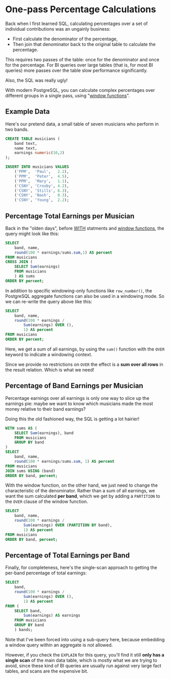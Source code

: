
# One-pass Percentage Calculations

Back when I first learned SQL, calculating percentages over a set of individual contributions was an ungainly business:

* First calculate the denominator of the percentage,
* Then join that denominator back to the original table to calculate the percentage.

This requires two passes of the table: once for the denominator and once for the percentage. For BI queries over large tables (that is, for most BI queries) more passes over the table slow performance significantly.

Also, the SQL was really ugly!

With modern PostgreSQL, you can calculate complex percentages over different groups in a single pass, using "[window functions](https://www.postgresql.org/docs/current/functions-window.html)".

## Example Data

Here's our pretend data, a small table of seven musicians who perform in two bands.

```sql
CREATE TABLE musicians (
    band text,
    name text,
    earnings numeric(10,2)
);

INSERT INTO musicians VALUES
    ('PPM',  'Paul',   2.2),
    ('PPM',  'Peter',  4.5),
    ('PPM',  'Mary',   1.1),
    ('CSNY', 'Crosby', 4.2),
    ('CSNY', 'Stills', 6.3),
    ('CSNY', 'Nash',   0.3),
    ('CSNY', 'Young',  2.2);
```


## Percentage Total Earnings per Musician

Back in the "olden days", before [WITH](https://www.postgresql.org/docs/current/queries-with.html) statments and [window functions](https://www.postgresql.org/docs/current/functions-window.html), the query might look like this:

```sql
SELECT 
    band, name, 
    round(100 * earnings/sums.sum,1) AS percent
FROM musicians
CROSS JOIN (
    SELECT Sum(earnings)
    FROM musicians
    ) AS sums
ORDER BY percent;
```

In addition to specific windowing-only functions like `row_number()`, the PostgreSQL aggregate functions can also be used in a windowing mode. So we can re-write the query above like this:

```sql
SELECT 
    band, name, 
    round(100 * earnings / 
        Sum(earnings) OVER (),
        1) AS percent
FROM musicians
ORDER BY percent;
```

Here, we get a sum of all earnings, by using the `sum()` function with the `OVER` keyword to indicate a windowing context.

Since we provide no restrictions on `OVER` the effect is a **sum over all rows** in the result relation. Which is what we need!


## Percentage of Band Earnings per Musician

Percentage earnings over all earnings is only one way to slice up the earnings pie: maybe we want to know which musicians made the most money relative to their band earnings?

Doing this the old fashioned way, the SQL is getting a lot hairier!

```sql
WITH sums AS (
    SELECT Sum(earnings), band
    FROM musicians
    GROUP BY band
)
SELECT 
    band, name, 
    round(100 * earnings/sums.sum, 1) AS percent
FROM musicians
JOIN sums USING (band)
ORDER BY band, percent;
```

With the window function, on the other hand, we just need to change the characteristic of the denominator. Rather than a sum of all earnings, we want the sum calculated **per band**, which we get by adding a `PARTITION` to the `OVER` clause of the window function.

```sql
SELECT 
    band, name, 
    round(100 * earnings / 
        Sum(earnings) OVER (PARTITION BY band), 
        1) AS percent
FROM musicians
ORDER BY band, percent;
```


## Percentage of Total Earnings per Band

Finally, for completeness, here's the single-scan approach to getting the per-band percentage of total earnings:

```sql
SELECT 
    band,
    round(100 * earnings / 
        Sum(earnings) OVER (),
        1) AS percent
FROM (
    SELECT band, 
        Sum(earnings) AS earnings
    FROM musicians
    GROUP BY band
    ) bands;
```

Note that I've been forced into using a sub-query here, because embedding a window query within an aggregate is not allowed. 

However, if you check the `EXPLAIN` for this query, you'll find it still **only has a single scan** of the main data table, which is mostly what we are trying to avoid, since these kind of BI queries are usually run against very large fact tables, and scans are the expensive bit.


